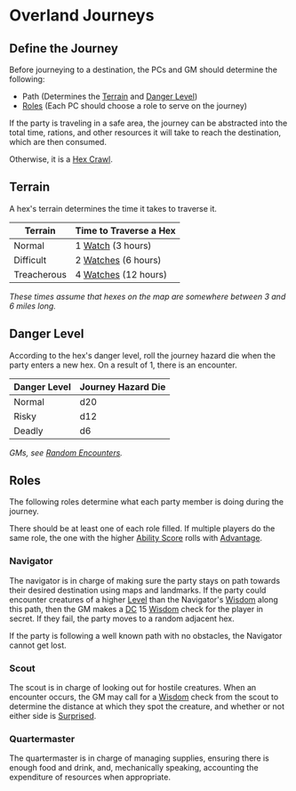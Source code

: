 # Overland Journeys

## Define the Journey

Before journeying to a destination, the PCs and GM should determine the following:

- Path (Determines the [Terrain](Overland%20Journeys.md#Terrain) and [Danger Level](Overland%20Journeys.md#Danger%20Level))
- [Roles](Overland%20Journeys.md#Roles) (Each PC should choose a role to serve on the journey)

If the party is traveling in a safe area, the journey can be abstracted into the total time, rations, and other resources it will take to reach the destination, which are then consumed.

Otherwise, it is a [Hex Crawl](Hex%20Crawl.md).

## Terrain

A hex's terrain determines the time it takes to traverse it.

| Terrain     | Time to Traverse a Hex             |
| ----------- | ---------------------------------- |
| Normal      | 1 [Watch](Watches.md) (3 hours)    |
| Difficult   | 2 [Watches](Watches.md) (6 hours)  |
| Treacherous | 4 [Watches](Watches.md) (12 hours) |

*These times assume that hexes on the map are somewhere between 3 and 6 miles long.*

## Danger Level

According to the hex's danger level, roll the journey hazard die when the party enters a new hex. On a result of 1, there is an encounter.

| Danger Level | Journey Hazard Die |
| ------------ | ------------------ |
| Normal       | d20                |
| Risky        | d12                |
| Deadly       | d6                 |

*GMs, see [Random Encounters](../../Resources%20for%20GMs/Creatures/Random%20Encounters.md).*

## Roles

The following roles determine what each party member is doing during the journey.

There should be at least one of each role filled. If multiple players do the same role, the one with the higher [Ability Score](../../Player%20Characters/The%20Ability%20Scores/Ability%20Scores.md) rolls with [Advantage](../Die%20Rolling%20Mechanics/Advantage.md).

### Navigator

The navigator is in charge of making sure the party stays on path towards their desired destination using maps and landmarks. If the party could encounter creatures of a higher [Level](../../Player%20Characters/Derived%20Statistics/Level.md) than the Navigator's [Wisdom](../../Player%20Characters/The%20Ability%20Scores/Wisdom.md) along this path, then the GM makes a [DC](../Core%20Procedures/DC.md) 15 [Wisdom](../../Player%20Characters/The%20Ability%20Scores/Wisdom.md) check for the player in secret. If they fail, the party moves to a random adjacent hex.

If the party is following a well known path with no obstacles, the Navigator cannot get lost.

### Scout

The scout is in charge of looking out for hostile creatures. When an encounter occurs, the GM may call for a [Wisdom](../../Player%20Characters/The%20Ability%20Scores/Wisdom.md) check from the scout to determine the distance at which they spot the creature, and whether or not either side is [Surprised](../Conditions/Surprised.md).

### Quartermaster

The quartermaster is in charge of managing supplies, ensuring there is enough food and drink, and, mechanically speaking, accounting the expenditure of resources when appropriate.
